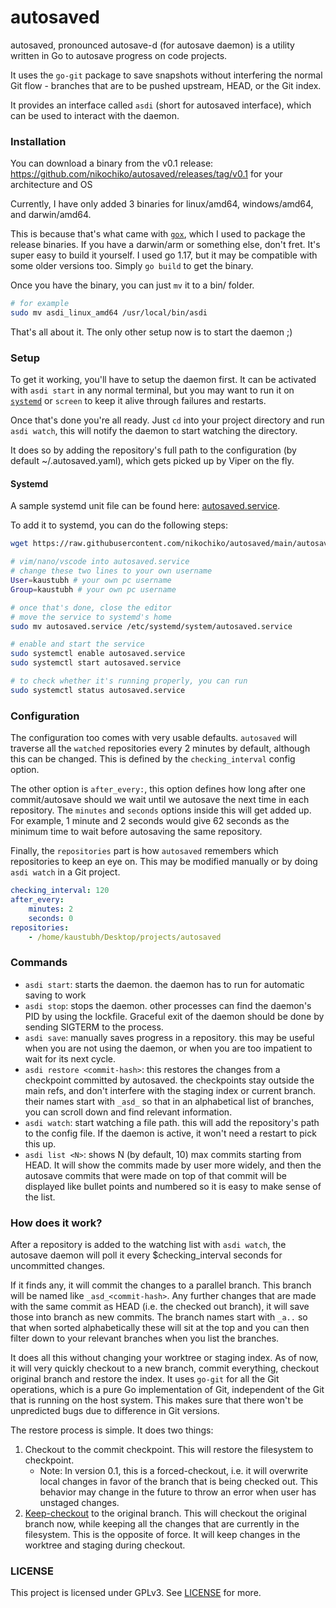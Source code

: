 # autosaved

autosaved, pronounced autosave-d (for autosave daemon) is a utility written in Go to autosave progress on code projects.

It uses the `go-git` package to save snapshots without interfering the normal Git flow - branches that are to be pushed upstream, HEAD, or the Git index.

It provides an interface called `asdi` (short for autosaved interface), which can be used to interact with the daemon.

### Installation

You can download a binary from the v0.1 release:
https://github.com/nikochiko/autosaved/releases/tag/v0.1 for your architecture and OS

Currently, I have only added 3 binaries for linux/amd64, windows/amd64, and darwin/amd64.

This is because that's what came with [`gox`](https://github.com/mitchellh/gox), which I used to package the release binaries.
If you have a darwin/arm or something else, don't fret. It's super
easy to build it yourself. I used go 1.17, but it may be compatible
with some older versions too. Simply `go build` to get the binary.

Once you have the binary, you can just `mv` it to a bin/ folder.

```bash
# for example
sudo mv asdi_linux_amd64 /usr/local/bin/asdi
```

That's all about it. The only other setup now is to start the daemon ;)

### Setup

To get it working, you'll have to setup the daemon first. It can be
activated with `asdi start` in any normal terminal, but you may want to run it on
[`systemd`](#systemd) or `screen` to keep it alive through failures and restarts.

Once that's done you're all ready. Just `cd` into your project
directory and run `asdi watch`, this will notify the daemon to start
watching the directory.

It does so by adding the repository's full path to the configuration (by default ~/.autosaved.yaml), which gets picked up by
Viper on the fly.

#### Systemd

A sample systemd unit file can be found here: [autosaved.service](autosaved.service). 

To add it to systemd, you can do the following steps:

```bash
wget https://raw.githubusercontent.com/nikochiko/autosaved/main/autosaved.service

# vim/nano/vscode into autosaved.service
# change these two lines to your own username
User=kaustubh # your own pc username
Group=kaustubh # your own pc username

# once that's done, close the editor
# move the service to systemd's home
sudo mv autosaved.service /etc/systemd/system/autosaved.service

# enable and start the service
sudo systemctl enable autosaved.service
sudo systemctl start autosaved.service

# to check whether it's running properly, you can run
sudo systemctl status autosaved.service
```

### Configuration

The configuration too comes with very usable defaults. `autosaved` will traverse all the `watched` repositories
every 2 minutes by default, although this can be changed. This is defined by the `checking_interval` config option.

The other option is `after_every:`, this option defines how long
after one commit/autosave should we wait until we autosave the next time in each repository.
The `minutes` and `seconds` options inside this will get
added up. For example, 1 minute and 2 seconds would give 62 seconds
as the minimum time to wait before autosaving the same repository.

Finally, the `repositories` part is how `autosaved` remembers which repositories to keep an eye on.
This may be modified manually or by doing `asdi watch` in a Git
project.

```yaml
checking_interval: 120
after_every:
    minutes: 2
    seconds: 0
repositories:
    - /home/kaustubh/Desktop/projects/autosaved
```

### Commands

* `asdi start`: starts the daemon. the daemon has to run for automatic saving to work
* `asdi stop`: stops the daemon. other processes can find the daemon's PID by using the lockfile. Graceful exit of the daemon
should be done by sending SIGTERM to the process.
* `asdi save`: manually saves progress in a repository. this may be
useful when you are not using the daemon, or when you are too
impatient to wait for its next cycle.
* `asdi restore <commit-hash>`: this restores the changes from a checkpoint committed by autosaved. the checkpoints stay
outside the main refs, and don't interfere with the staging
index or current branch. their names start with `_asd_` so that
in an alphabetical list of branches, you can scroll down and find
relevant information.
* `asdi watch`: start watching a file path. this will add the repository's path to the config file. If the daemon is active,
it won't need a restart to pick this up.
* `asdi list <N>`: shows N (by default, 10) max commits starting
from HEAD. It will show the commits made by user more widely,
and then the autosave commits that were made on top of that
commit will be displayed like bullet points and numbered so it
is easy to make sense of the list.

### How does it work?

After a repository is added to the watching list with `asdi watch`, the autosave daemon will poll it every $checking_interval
seconds for uncommitted changes.

If it finds any, it will commit the changes to a parallel branch. This branch will be named like `_asd_<commit-hash>`. Any
further changes that are made with the same commit as HEAD (i.e. the checked out branch), it will save those into branch
as new commits. The branch names start with `_a..` so that when sorted alphabetically these will sit at the top and you can then
filter down to your relevant branches when you list the branches.

It does all this without changing your worktree or staging index. As of now, it will very quickly checkout to a new branch,
commit everything, checkout original branch and restore the index. It uses `go-git` for all the Git operations, which is a pure
Go implementation of Git, independent of the Git that is running on the host system. This makes sure that there won't be
unpredicted bugs due to difference in Git versions.

The restore process is simple. It does two things:
1. Checkout to the commit checkpoint. This will restore the filesystem to checkpoint.
    * Note: In version 0.1, this is a forced-checkout, i.e. it will overwrite local changes in favor of the branch that
is being checked out. This behavior may change in the future 
to throw an error when user has unstaged changes.
2. [Keep-checkout](https://pkg.go.dev/github.com/go-git/go-git/v5#CheckoutOptions) to the original branch. This will
checkout the original branch now, while keeping all the changes that are
currently in the filesystem. This is the opposite of force. It will keep changes in the worktree and staging during checkout.

### LICENSE

This project is licensed under GPLv3. See [LICENSE](LICENSE) for more.
